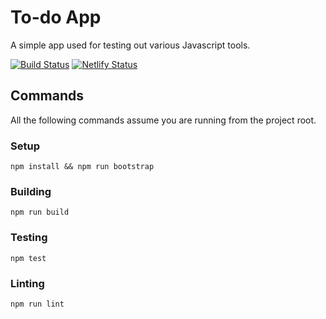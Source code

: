 # To-do App

A simple app used for testing out various Javascript tools.

[![Build Status](https://travis-ci.com/lefthandeddev/todo-app.svg?branch=master)](https://travis-ci.com/lefthandeddev/todo-app)
[![Netlify Status](https://api.netlify.com/api/v1/badges/3f52f3c6-b11b-46aa-b20e-f84bcda6525f/deploy-status)](https://app.netlify.com/sites/mystifying-lovelace-3e64af/deploys)

## Commands

All the following commands assume you are running from the project root.

### Setup

    npm install && npm run bootstrap

### Building

    npm run build

### Testing

    npm test

### Linting

    npm run lint
